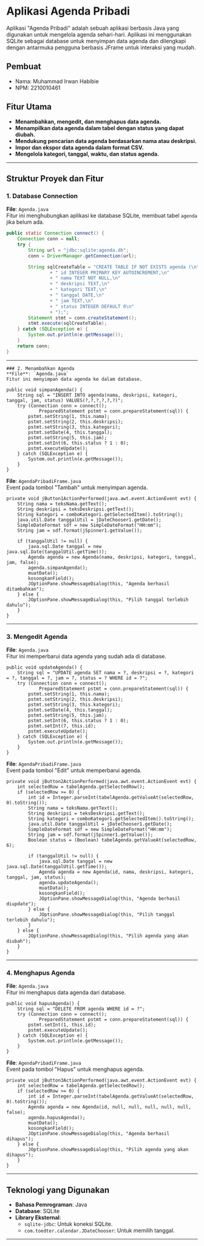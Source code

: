 # Aplikasi Agenda Pribadi
Aplikasi "Agenda Pribadi" adalah sebuah aplikasi berbasis Java yang digunakan untuk mengelola agenda sehari-hari. Aplikasi ini menggunakan SQLite sebagai database untuk menyimpan data agenda dan dilengkapi dengan antarmuka pengguna berbasis JFrame untuk interaksi yang mudah.
## Pembuat
- Nama: Muhammad Irwan Habibie  
- NPM: 2210010461  



## Fitur Utama
- **Menambahkan, mengedit, dan menghapus data agenda.**
- **Menampilkan data agenda dalam tabel dengan status yang dapat diubah.**
- **Mendukung pencarian data agenda berdasarkan nama atau deskripsi.**
- **Impor dan ekspor data agenda dalam format CSV.**
- **Mengelola kategori, tanggal, waktu, dan status agenda.**

---

## Struktur Proyek dan Fitur

### 1. Database Connection
**File**: `Agenda.java`  
Fitur ini menghubungkan aplikasi ke database SQLite, membuat tabel `agenda` jika belum ada.
```java
public static Connection connect() {
    Connection conn = null;
    try {
        String url = "jdbc:sqlite:agenda.db";
        conn = DriverManager.getConnection(url);

        String sqlCreateTable = "CREATE TABLE IF NOT EXISTS agenda (\n"
                + " id INTEGER PRIMARY KEY AUTOINCREMENT,\n"
                + " nama TEXT NOT NULL,\n"
                + " deskripsi TEXT,\n"
                + " kategori TEXT,\n"
                + " tanggal DATE,\n"
                + " jam TEXT,\n"
                + " status INTEGER DEFAULT 0\n"
                + ");";
        Statement stmt = conn.createStatement();
        stmt.execute(sqlCreateTable);
    } catch (SQLException e) {
        System.out.println(e.getMessage());
    }
    return conn;
}
```
---
```
### 2. Menambahkan Agenda
**File**: `Agenda.java`  
Fitur ini menyimpan data agenda ke dalam database.

public void simpanAgenda() {
    String sql = "INSERT INTO agenda(nama, deskripsi, kategori, tanggal, jam, status) VALUES(?,?,?,?,?,?)";
    try (Connection conn = connect();
            PreparedStatement pstmt = conn.prepareStatement(sql)) {
        pstmt.setString(1, this.nama);
        pstmt.setString(2, this.deskripsi);
        pstmt.setString(3, this.kategori);
        pstmt.setDate(4, this.tanggal);
        pstmt.setString(5, this.jam);
        pstmt.setInt(6, this.status ? 1 : 0);
        pstmt.executeUpdate();
    } catch (SQLException e) {
        System.out.println(e.getMessage());
    }
}
```
**File**: `AgendaPribadiFrame.java`  
Event pada tombol "Tambah" untuk menyimpan agenda.
```
private void jButton1ActionPerformed(java.awt.event.ActionEvent evt) {                                         
    String nama = teksNama.getText();
    String deskripsi = teksDeskripsi.getText();
    String kategori = comboKategori.getSelectedItem().toString();
    java.util.Date tanggalUtil = jDateChooser1.getDate();
    SimpleDateFormat sdf = new SimpleDateFormat("HH:mm");
    String jam = sdf.format(jSpinner1.getValue());

    if (tanggalUtil != null) {
        java.sql.Date tanggal = new java.sql.Date(tanggalUtil.getTime());
        Agenda agenda = new Agenda(nama, deskripsi, kategori, tanggal, jam, false);
        agenda.simpanAgenda();
        muatData();
        kosongkanField();
        JOptionPane.showMessageDialog(this, "Agenda berhasil ditambahkan");
    } else {
        JOptionPane.showMessageDialog(this, "Pilih tanggal terlebih dahulu");
    }
}
```
---

### 3. Mengedit Agenda
**File**: `Agenda.java`  
Fitur ini memperbarui data agenda yang sudah ada di database.
```
public void updateAgenda() {
    String sql = "UPDATE agenda SET nama = ?, deskripsi = ?, kategori = ?, tanggal = ?, jam = ?, status = ? WHERE id = ?";
    try (Connection conn = connect();
            PreparedStatement pstmt = conn.prepareStatement(sql)) {
        pstmt.setString(1, this.nama);
        pstmt.setString(2, this.deskripsi);
        pstmt.setString(3, this.kategori);
        pstmt.setDate(4, this.tanggal);
        pstmt.setString(5, this.jam);
        pstmt.setInt(6, this.status ? 1 : 0);
        pstmt.setInt(7, this.id);
        pstmt.executeUpdate();
    } catch (SQLException e) {
        System.out.println(e.getMessage());
    }
}
```
**File**: `AgendaPribadiFrame.java`  
Event pada tombol "Edit" untuk memperbarui agenda.
```
private void jButton2ActionPerformed(java.awt.event.ActionEvent evt) {                                         
    int selectedRow = tabelAgenda.getSelectedRow();
    if (selectedRow >= 0) {
        int id = Integer.parseInt(tabelAgenda.getValueAt(selectedRow, 0).toString());
        String nama = teksNama.getText();
        String deskripsi = teksDeskripsi.getText();
        String kategori = comboKategori.getSelectedItem().toString();
        java.util.Date tanggalUtil = jDateChooser1.getDate();
        SimpleDateFormat sdf = new SimpleDateFormat("HH:mm");
        String jam = sdf.format(jSpinner1.getValue());
        Boolean status = (Boolean) tabelAgenda.getValueAt(selectedRow, 6);

        if (tanggalUtil != null) {
            java.sql.Date tanggal = new java.sql.Date(tanggalUtil.getTime());
            Agenda agenda = new Agenda(id, nama, deskripsi, kategori, tanggal, jam, status);
            agenda.updateAgenda();
            muatData();
            kosongkanField();
            JOptionPane.showMessageDialog(this, "Agenda berhasil diupdate");
        } else {
            JOptionPane.showMessageDialog(this, "Pilih tanggal terlebih dahulu");
        }
    } else {
        JOptionPane.showMessageDialog(this, "Pilih agenda yang akan diubah");
    }
}
```
---

### 4. Menghapus Agenda
**File**: `Agenda.java`  
Fitur ini menghapus data agenda dari database.
```
public void hapusAgenda() {
    String sql = "DELETE FROM agenda WHERE id = ?";
    try (Connection conn = connect();
            PreparedStatement pstmt = conn.prepareStatement(sql)) {
        pstmt.setInt(1, this.id);
        pstmt.executeUpdate();
    } catch (SQLException e) {
        System.out.println(e.getMessage());
    }
}
```
**File**: `AgendaPribadiFrame.java`  
Event pada tombol "Hapus" untuk menghapus agenda.
```
private void jButton3ActionPerformed(java.awt.event.ActionEvent evt) {                                         
    int selectedRow = tabelAgenda.getSelectedRow();
    if (selectedRow >= 0) {
        int id = Integer.parseInt(tabelAgenda.getValueAt(selectedRow, 0).toString());
        Agenda agenda = new Agenda(id, null, null, null, null, null, false);
        agenda.hapusAgenda();
        muatData();
        kosongkanField();
        JOptionPane.showMessageDialog(this, "Agenda berhasil dihapus");
    } else {
        JOptionPane.showMessageDialog(this, "Pilih agenda yang akan dihapus");
    }
}
```
---

## Teknologi yang Digunakan
- **Bahasa Pemrograman**: Java
- **Database**: SQLite
- **Library Eksternal**:
  - `sqlite-jdbc`: Untuk koneksi SQLite.
  - `com.toedter.calendar.JDateChooser`: Untuk memilih tanggal.

---

